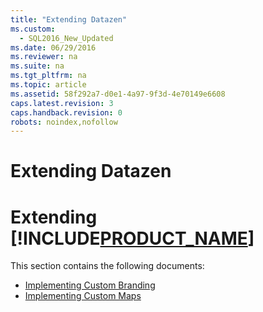 ```yaml
---
title: "Extending Datazen"
ms.custom: 
  - SQL2016_New_Updated
ms.date: 06/29/2016
ms.reviewer: na
ms.suite: na
ms.tgt_pltfrm: na
ms.topic: article
ms.assetid: 58f292a7-d0e1-4a97-9f3d-4e70149e6608
caps.latest.revision: 3
caps.handback.revision: 0
robots: noindex,nofollow
---
```

# Extending Datazen
# Extending [!INCLUDE[PRODUCT_NAME](../../Topics/TopicNameNotContainA/tokens/PRODUCT_NAME.md)] #  
  
This section contains the following documents:   
  
- [Implementing Custom Branding](../../Topics/TopicNameNotContainA/Implementing-Custom-Branding.md)  
- [Implementing Custom Maps](../../Topics/TopicNameNotContainA/Implementing-Custom-Maps.md)